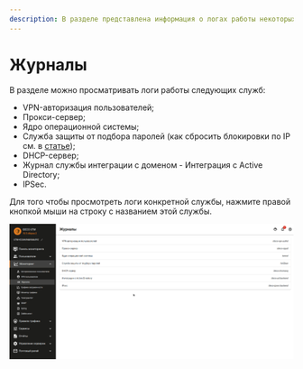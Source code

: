 ```yaml
---
description: В разделе представлена информация о логах работы некоторых служб.
---
```


# Журналы

В разделе можно просматривать логи работы следующих служб:

* VPN-авторизация пользователей;
* Прокси-сервер;
* Ядро операционной системы;
* Служба защиты от подбора паролей \(как сбросить блокировки по IP см. в [статье](../access-rules/fail2ban.md)\);
* DHCP-сервер;
* Журнал службы интеграции с доменом - Интеграция с Active Directory;
* IPSec.

Для того чтобы просмотреть логи конкретной службы, нажмите правой кнопкой мыши на строку с названием этой службы.

![](../../../_images/monitor-log.gif)

